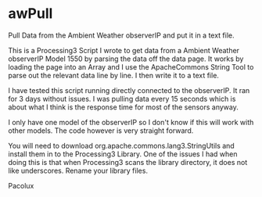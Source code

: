 # awPull
Pull Data from the Ambient Weather observerIP and put it in a text file.

This is a Processing3 Script I wrote to get data from a Ambient Weather observerIP Model 1550 by parsing the data off the data page.
It works by loading the page into an Array and I use the ApacheCommons String Tool to parse out the relevant data line by line.   I then write it to a text file.

I have tested this script running directly connected to the observerIP.  It ran for 3 days without issues.  I was pulling data every 15 seconds which is about what I think is the response time for most of the sensors anyway.

I only have one model of the observerIP so I don't know if this will work with other models.  The code however is very straight forward.

You will need to download org.apache.commons.lang3.StringUtils and install them in to the Processing3 Library.  One of the issues I had when doing this is that when Processing3 scans the library directory, it does not like underscores.  Rename your library files.

Pacolux
